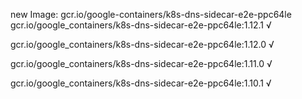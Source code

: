 new Image: gcr.io/google-containers/k8s-dns-sidecar-e2e-ppc64le
gcr.io/google_containers/k8s-dns-sidecar-e2e-ppc64le:1.12.1 √

gcr.io/google_containers/k8s-dns-sidecar-e2e-ppc64le:1.12.0 √

gcr.io/google_containers/k8s-dns-sidecar-e2e-ppc64le:1.11.0 √

gcr.io/google_containers/k8s-dns-sidecar-e2e-ppc64le:1.10.1 √

